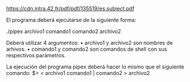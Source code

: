 https://cdn.intra.42.fr/pdf/pdf/135519/es.subject.pdf

El programa deberá ejecutarse de la siguiente forma:

./pipex archivo1 comando1 comando2 archivo2

Deberá utilizar 4 argumentos:
• archivo1 y archivo2 son nombres de arhivos.
• comando1 y comando2 son comandos de shell con sus respectivos parámetros.

La ejecución del programa pipex deberá hacer lo mismo que el siguiente comando:
$> < archivo1 comando1 | comando2 > archivo2
